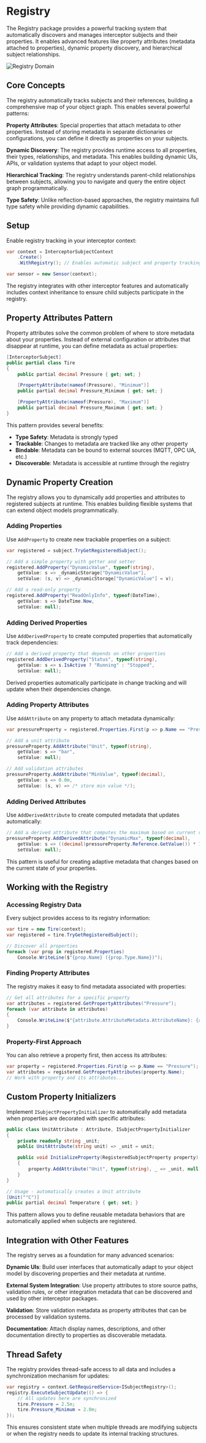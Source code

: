 # Registry

The Registry package provides a powerful tracking system that automatically discovers and manages interceptor subjects and their properties. It enables advanced features like property attributes (metadata attached to properties), dynamic property discovery, and hierarchical subject relationships.

![Registry Domain](registry-domain.png)

## Core Concepts

The registry automatically tracks subjects and their references, building a comprehensive map of your object graph. This enables several powerful patterns:

**Property Attributes**: Special properties that attach metadata to other properties. Instead of storing metadata in separate dictionaries or configurations, you can define it directly as properties on your subjects.

**Dynamic Discovery**: The registry provides runtime access to all properties, their types, relationships, and metadata. This enables building dynamic UIs, APIs, or validation systems that adapt to your object model.

**Hierarchical Tracking**: The registry understands parent-child relationships between subjects, allowing you to navigate and query the entire object graph programmatically.

**Type Safety**: Unlike reflection-based approaches, the registry maintains full type safety while providing dynamic capabilities.

## Setup

Enable registry tracking in your interceptor context:

```csharp
var context = InterceptorSubjectContext
    .Create()
    .WithRegistry(); // Enables automatic subject and property tracking

var sensor = new Sensor(context);
```

The registry integrates with other interceptor features and automatically includes context inheritance to ensure child subjects participate in the registry.

## Property Attributes Pattern

Property attributes solve the common problem of where to store metadata about your properties. Instead of external configuration or attributes that disappear at runtime, you can define metadata as actual properties:

```csharp
[InterceptorSubject]
public partial class Tire
{
    public partial decimal Pressure { get; set; }

    [PropertyAttribute(nameof(Pressure), "Minimum")]
    public partial decimal Pressure_Minimum { get; set; }

    [PropertyAttribute(nameof(Pressure), "Maximum")] 
    public partial decimal Pressure_Maximum { get; set; }
}
```

This pattern provides several benefits:
- **Type Safety**: Metadata is strongly typed
- **Trackable**: Changes to metadata are tracked like any other property
- **Bindable**: Metadata can be bound to external sources (MQTT, OPC UA, etc.)
- **Discoverable**: Metadata is accessible at runtime through the registry

## Dynamic Property Creation

The registry allows you to dynamically add properties and attributes to registered subjects at runtime. This enables building flexible systems that can extend object models programmatically.

### Adding Properties

Use `AddProperty` to create new trackable properties on a subject:

```csharp
var registered = subject.TryGetRegisteredSubject();

// Add a simple property with getter and setter
registered.AddProperty("DynamicValue", typeof(string),
    getValue: s => _dynamicStorage["DynamicValue"],
    setValue: (s, v) => _dynamicStorage["DynamicValue"] = v);

// Add a read-only property
registered.AddProperty("ReadOnlyInfo", typeof(DateTime),
    getValue: s => DateTime.Now,
    setValue: null);
```

### Adding Derived Properties

Use `AddDerivedProperty` to create computed properties that automatically track dependencies:

```csharp
// Add a derived property that depends on other properties
registered.AddDerivedProperty("Status", typeof(string),
    getValue: s => s.IsActive ? "Running" : "Stopped",
    setValue: null);
```

Derived properties automatically participate in change tracking and will update when their dependencies change.

### Adding Property Attributes

Use `AddAttribute` on any property to attach metadata dynamically:

```csharp
var pressureProperty = registered.Properties.First(p => p.Name == "Pressure");

// Add a unit attribute
pressureProperty.AddAttribute("Unit", typeof(string),
    getValue: s => "bar",
    setValue: null);

// Add validation attributes
pressureProperty.AddAttribute("MinValue", typeof(decimal),
    getValue: s => 0.0m,
    setValue: (s, v) => /* store min value */);
```

### Adding Derived Attributes

Use `AddDerivedAttribute` to create computed metadata that updates automatically:

```csharp
// Add a derived attribute that computes the maximum based on current value
pressureProperty.AddDerivedAttribute("DynamicMax", typeof(decimal),
    getValue: s => ((decimal)pressureProperty.Reference.GetValue()) * 1.5m,
    setValue: null);
```

This pattern is useful for creating adaptive metadata that changes based on the current state of your properties.

## Working with the Registry

### Accessing Registry Data

Every subject provides access to its registry information:

```csharp
var tire = new Tire(context);
var registered = tire.TryGetRegisteredSubject();

// Discover all properties
foreach (var prop in registered.Properties)
    Console.WriteLine($"{prop.Name} ({prop.Type.Name})");
```

### Finding Property Attributes

The registry makes it easy to find metadata associated with properties:

```csharp
// Get all attributes for a specific property
var attributes = registered.GetPropertyAttributes("Pressure");
foreach (var attribute in attributes)
{
    Console.WriteLine($"{attribute.AttributeMetadata.AttributeName}: {attr.Reference.GetValue()}");
}
```

### Property-First Approach

You can also retrieve a property first, then access its attributes:

```csharp
var property = registered.Properties.First(p => p.Name == "Pressure");
var attributes = registered.GetPropertyAttributes(property.Name);
// Work with property and its attributes...
```

## Custom Property Initializers

Implement `ISubjectPropertyInitializer` to automatically add metadata when properties are decorated with specific attributes:

```csharp
public class UnitAttribute : Attribute, ISubjectPropertyInitializer
{
    private readonly string _unit;
    public UnitAttribute(string unit) => _unit = unit;

    public void InitializeProperty(RegisteredSubjectProperty property)
    {
        property.AddAttribute("Unit", typeof(string), _ => _unit, null);
    }
}

// Usage - automatically creates a Unit attribute
[Unit("°C")]
public partial decimal Temperature { get; set; }
```

This pattern allows you to define reusable metadata behaviors that are automatically applied when subjects are registered.

## Integration with Other Features

The registry serves as a foundation for many advanced scenarios:

**Dynamic UIs**: Build user interfaces that automatically adapt to your object model by discovering properties and their metadata at runtime.

**External System Integration**: Use property attributes to store source paths, validation rules, or other integration metadata that can be discovered and used by other interceptor packages.

**Validation**: Store validation metadata as property attributes that can be processed by validation systems.

**Documentation**: Attach display names, descriptions, and other documentation directly to properties as discoverable metadata.

## Thread Safety

The registry provides thread-safe access to all data and includes a synchronization mechanism for updates:

```csharp
var registry = context.GetRequiredService<ISubjectRegistry>();
registry.ExecuteSubjectUpdate(() => {
    // All updates here are synchronized
    tire.Pressure = 2.5m;
    tire.Pressure_Minimum = 2.0m;
});
```

This ensures consistent state when multiple threads are modifying subjects or when the registry needs to update its internal tracking structures.
